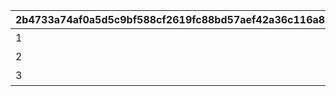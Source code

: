 |2b4733a74af0a5d5c9bf588cf2619fc88bd57aef42a36c116a86ecd593803dba|b840a76cb143dcc23a734864f05df1848e567a45c31d62edf404580d99f5baf1|94d47c72cb3939665d44f4cc460586c2a674d7e49dc13bbaa4453be99cd92518|0fce4a4f2099d76d0a2033d4d6c0bc96a3f63010c35744ba0cc55ea2f92d098d|4b9d4f738c7087e0d69a4265047451d76d1378cb33208dda4e1ed04f53de3a8c|
| --- | --- | --- | --- | --- |
|1|1|-400|石橋|1|
|2|0|-400|砂漠|2|
|3|1|-400|平原|3|